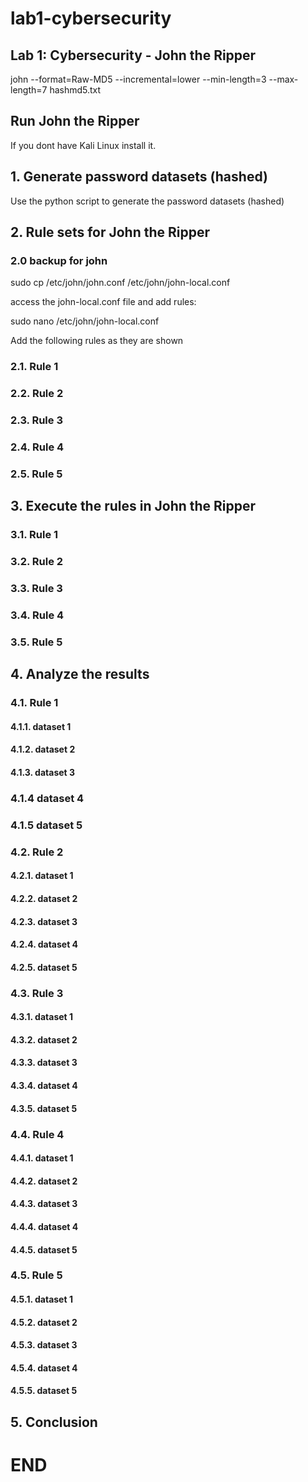 # lab1-cybersecurity

## Lab 1: Cybersecurity - John the Ripper

john --format=Raw-MD5 --incremental=lower --min-length=3 --max-length=7 hashmd5.txt

## Run John the Ripper

If you dont have Kali Linux install it.
## 1. Generate password datasets (hashed)

Use the python script to generate the password datasets (hashed)

## 2. Rule sets for John the Ripper

### 2.0 backup for john

sudo cp /etc/john/john.conf /etc/john/john-local.conf

access the john-local.conf file and add rules:

sudo nano /etc/john/john-local.conf

Add the following rules as they are shown

### 2.1. Rule 1



### 2.2. Rule 2



### 2.3. Rule 3



### 2.4. Rule 4



### 2.5. Rule 5



## 3. Execute the rules in John the Ripper

### 3.1. Rule 1



### 3.2. Rule 2



### 3.3. Rule 3



### 3.4. Rule 4



### 3.5. Rule 5



## 4. Analyze the results

### 4.1. Rule 1

#### 4.1.1. dataset 1



#### 4.1.2. dataset 2



#### 4.1.3. dataset 3



### 4.1.4 dataset 4



### 4.1.5 dataset 5



### 4.2. Rule 2

#### 4.2.1. dataset 1



#### 4.2.2. dataset 2



#### 4.2.3. dataset 3



#### 4.2.4. dataset 4



#### 4.2.5. dataset 5



### 4.3. Rule 3

#### 4.3.1. dataset 1



#### 4.3.2. dataset 2



#### 4.3.3. dataset 3



#### 4.3.4. dataset 4



#### 4.3.5. dataset 5



### 4.4. Rule 4

#### 4.4.1. dataset 1



#### 4.4.2. dataset 2



#### 4.4.3. dataset 3



#### 4.4.4. dataset 4



#### 4.4.5. dataset 5



### 4.5. Rule 5

#### 4.5.1. dataset 1



#### 4.5.2. dataset 2



#### 4.5.3. dataset 3



#### 4.5.4. dataset 4



#### 4.5.5. dataset 5



## 5. Conclusion



# END